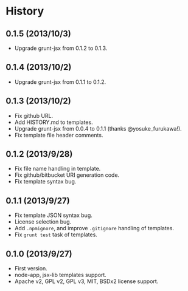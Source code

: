 History
==========

0.1.5 (2013/10/3)
------------------

* Upgrade grunt-jsx from 0.1.2 to 0.1.3.

0.1.4 (2013/10/2)
------------------

* Upgrade grunt-jsx from 0.1.1 to 0.1.2.

0.1.3 (2013/10/2)
------------------

* Fix github URL.
* Add HISTORY.md to templates.
* Upgrade grunt-jsx from 0.0.4 to 0.1.1 (thanks @yosuke_furukawa!).
* Fix template file header comments.

0.1.2 (2013/9/28)
------------------

* Fix file name handling in template.
* Fix github/bitbucket URI generation code.
* Fix template syntax bug.

0.1.1 (2013/9/27)
------------------

* Fix template JSON syntax bug.
* License selection bug.
* Add `.npmignore`, and improve `.gitignore` handling of templates.
* Fix `grunt test` task of templates.

0.1.0 (2013/9/27)
------------------

* First version.
* node-app, jsx-lib templates support.
* Apache v2, GPL v2, GPL v3, MIT, BSDx2 license support.

